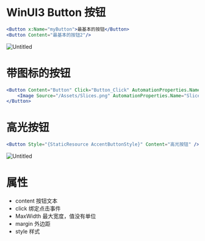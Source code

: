 # WinUI3 Button 按钮

```jsx
<Button x:Name="myButton">最基本的按钮</Button>
<Button Content="最基本的按钮2"/>
```

![Untitled](WinUI3%20Button%20%E6%8C%89%E9%92%AE%20f1ad40f6e1544403951bd8919bc466a5/Untitled.png)

# 带图标的按钮

```jsx
<Button Content="Button" Click="Button_Click" AutomationProperties.Name="Pie">
    <Image Source="/Assets/Slices.png" AutomationProperties.Name="Slice"/>
</Button>
```

# 高光按钮

```jsx
<Button Style="{StaticResource AccentButtonStyle}" Content="高光按钮" />
```

![Untitled](WinUI3%20Button%20%E6%8C%89%E9%92%AE%20f1ad40f6e1544403951bd8919bc466a5/Untitled%201.png)

# 属性

- content 按钮文本
- click 绑定点击事件
- MaxWidth 最大宽度，值没有单位
- margin 外边距
- style 样式
